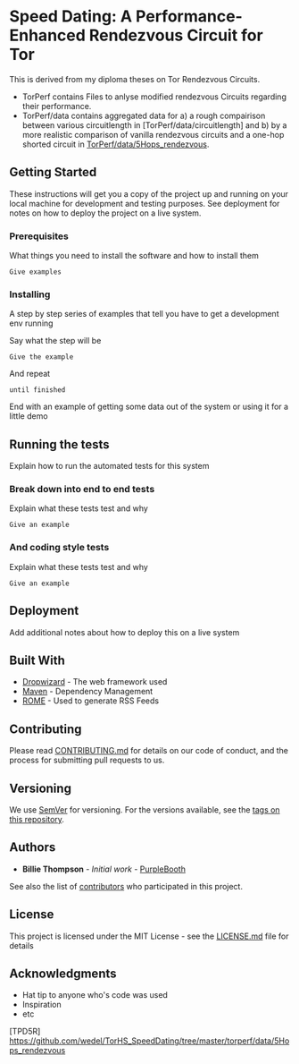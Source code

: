 # Speed Dating: A Performance-Enhanced Rendezvous Circuit for Tor
This is derived from my diploma theses on Tor Rendezvous Circuits.
 
 - TorPerf contains Files to anlyse modified rendezvous Circuits regarding their performance.
 - TorPerf/data contains aggregated data for a) a rough compairison between various circuitlength in [TorPerf/data/circuitlength] and b) by a more realistic comparison of vanilla rendezvous circuits and a one-hop shorted circuit in [TorPerf/data/5Hops_rendezvous](https://github.com/wedel/TorHS_SpeedDating/tree/master/torperf/data/5Hops_rendezvous).

## Getting Started

These instructions will get you a copy of the project up and running on your local machine for development and testing purposes. See deployment for notes on how to deploy the project on a live system.

### Prerequisites

What things you need to install the software and how to install them

```
Give examples
```

### Installing

A step by step series of examples that tell you have to get a development env running

Say what the step will be

```
Give the example
```

And repeat

```
until finished
```

End with an example of getting some data out of the system or using it for a little demo

## Running the tests

Explain how to run the automated tests for this system

### Break down into end to end tests

Explain what these tests test and why

```
Give an example
```

### And coding style tests

Explain what these tests test and why

```
Give an example
```

## Deployment

Add additional notes about how to deploy this on a live system

## Built With

* [Dropwizard](http://www.dropwizard.io/1.0.2/docs/) - The web framework used
* [Maven](https://maven.apache.org/) - Dependency Management
* [ROME](https://rometools.github.io/rome/) - Used to generate RSS Feeds

## Contributing

Please read [CONTRIBUTING.md](https://gist.github.com/PurpleBooth/b24679402957c63ec426) for details on our code of conduct, and the process for submitting pull requests to us.

## Versioning

We use [SemVer](http://semver.org/) for versioning. For the versions available, see the [tags on this repository](https://github.com/your/project/tags). 

## Authors

* **Billie Thompson** - *Initial work* - [PurpleBooth](https://github.com/PurpleBooth)

See also the list of [contributors](https://github.com/your/project/contributors) who participated in this project.

## License

This project is licensed under the MIT License - see the [LICENSE.md](LICENSE.md) file for details

## Acknowledgments

* Hat tip to anyone who's code was used
* Inspiration
* etc




 [TPD5R] <https://github.com/wedel/TorHS_SpeedDating/tree/master/torperf/data/5Hops_rendezvous>
